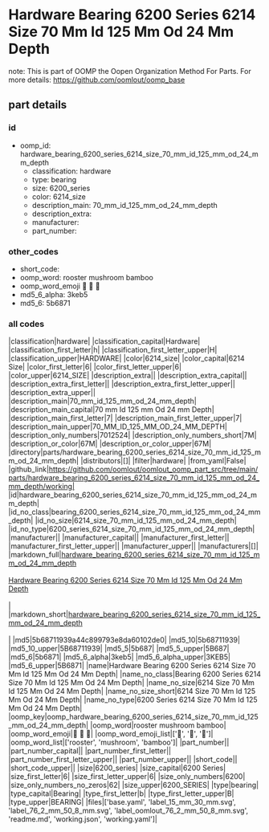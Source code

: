 # Hardware Bearing 6200 Series 6214 Size 70 Mm Id 125 Mm Od 24 Mm Depth  

note: This is part of OOMP the Oopen Organization Method For Parts. For more details: https://github.com/oomlout/oomp_base

##  part details





### id
* oomp_id: hardware_bearing_6200_series_6214_size_70_mm_id_125_mm_od_24_mm_depth
  * classification: hardware
  * type: bearing
  * size: 6200_series
  * color: 6214_size
  * description_main: 70_mm_id_125_mm_od_24_mm_depth
  * description_extra: 
  * manufacturer: 
  * part_number: 

### other_codes
* short_code: 
* oomp_word: rooster mushroom bamboo
* oomp_word_emoji :rooster: :mushroom: :bamboo:
* md5_6_alpha: 3keb5
* md5_6: 5b6871

### all codes 
|classification|hardware|
|classification_capital|Hardware|
|classification_first_letter|h|
|classification_first_letter_upper|H|
|classification_upper|HARDWARE|
|color|6214_size|
|color_capital|6214 Size|
|color_first_letter|6|
|color_first_letter_upper|6|
|color_upper|6214_SIZE|
|description_extra||
|description_extra_capital||
|description_extra_first_letter||
|description_extra_first_letter_upper||
|description_extra_upper||
|description_main|70_mm_id_125_mm_od_24_mm_depth|
|description_main_capital|70 mm Id 125 mm Od 24 mm Depth|
|description_main_first_letter|7|
|description_main_first_letter_upper|7|
|description_main_upper|70_MM_ID_125_MM_OD_24_MM_DEPTH|
|description_only_numbers|7012524|
|description_only_numbers_short|7M|
|description_or_color|67M|
|description_or_color_upper|67M|
|directory|parts/hardware_bearing_6200_series_6214_size_70_mm_id_125_mm_od_24_mm_depth|
|distributors|[]|
|filter|hardware|
|from_yaml|False|
|github_link|https://github.com/oomlout/oomlout_oomp_part_src/tree/main/parts/hardware_bearing_6200_series_6214_size_70_mm_id_125_mm_od_24_mm_depth/working|
|id|hardware_bearing_6200_series_6214_size_70_mm_id_125_mm_od_24_mm_depth|
|id_no_class|bearing_6200_series_6214_size_70_mm_id_125_mm_od_24_mm_depth|
|id_no_size|6214_size_70_mm_id_125_mm_od_24_mm_depth|
|id_no_type|6200_series_6214_size_70_mm_id_125_mm_od_24_mm_depth|
|manufacturer||
|manufacturer_capital||
|manufacturer_first_letter||
|manufacturer_first_letter_upper||
|manufacturer_upper||
|manufacturers|[]|
|markdown_full|[hardware_bearing_6200_series_6214_size_70_mm_id_125_mm_od_24_mm_depth](https://github.com/oomlout/oomlout_oomp_part_src/tree/main/parts/hardware_bearing_6200_series_6214_size_70_mm_id_125_mm_od_24_mm_depth/working)<br>[](https://github.com/oomlout/oomlout_oomp_part_src/tree/main/parts/hardware_bearing_6200_series_6214_size_70_mm_id_125_mm_od_24_mm_depth/working)<br>[Hardware Bearing 6200 Series 6214 Size 70 Mm Id 125 Mm Od 24 Mm Depth](https://github.com/oomlout/oomlout_oomp_part_src/tree/main/parts/hardware_bearing_6200_series_6214_size_70_mm_id_125_mm_od_24_mm_depth/working)<br><br>|
|markdown_short|[hardware_bearing_6200_series_6214_size_70_mm_id_125_mm_od_24_mm_depth](https://github.com/oomlout/oomlout_oomp_part_src/tree/main/parts/hardware_bearing_6200_series_6214_size_70_mm_id_125_mm_od_24_mm_depth/working)<br><br>|
|md5|5b68711939a44c899793e8da60102de0|
|md5_10|5b68711939|
|md5_10_upper|5B68711939|
|md5_5|5b687|
|md5_5_upper|5B687|
|md5_6|5b6871|
|md5_6_alpha|3keb5|
|md5_6_alpha_upper|3KEB5|
|md5_6_upper|5B6871|
|name|Hardware Bearing 6200 Series 6214 Size 70 Mm Id 125 Mm Od 24 Mm Depth|
|name_no_class|Bearing 6200 Series 6214 Size 70 Mm Id 125 Mm Od 24 Mm Depth|
|name_no_size|6214 Size 70 Mm Id 125 Mm Od 24 Mm Depth|
|name_no_size_short|6214 Size 70 Mm Id 125 Mm Od 24 Mm Depth|
|name_no_type|6200 Series 6214 Size 70 Mm Id 125 Mm Od 24 Mm Depth|
|oomp_key|oomp_hardware_bearing_6200_series_6214_size_70_mm_id_125_mm_od_24_mm_depth|
|oomp_word|rooster mushroom bamboo|
|oomp_word_emoji|:rooster: :mushroom: :bamboo:|
|oomp_word_emoji_list|[':rooster:', ':mushroom:', ':bamboo:']|
|oomp_word_list|['rooster', 'mushroom', 'bamboo']|
|part_number||
|part_number_capital||
|part_number_first_letter||
|part_number_first_letter_upper||
|part_number_upper||
|short_code||
|short_code_upper||
|size|6200_series|
|size_capital|6200 Series|
|size_first_letter|6|
|size_first_letter_upper|6|
|size_only_numbers|6200|
|size_only_numbers_no_zeros|62|
|size_upper|6200_SERIES|
|type|bearing|
|type_capital|Bearing|
|type_first_letter|b|
|type_first_letter_upper|B|
|type_upper|BEARING|
|files|['base.yaml', 'label_15_mm_30_mm.svg', 'label_76_2_mm_50_8_mm.svg', 'label_oomlout_76_2_mm_50_8_mm.svg', 'readme.md', 'working.json', 'working.yaml']|
